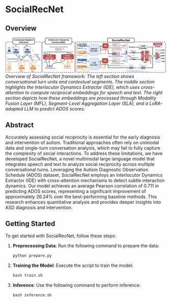 # SocialRecNet

## Overview

![SocialRecNet Framework](framework.jpg)
*Overview of SocialRecNet framework: The left section shows conversational turn units and contextual segments. The middle section highlights the Interlocutor Dynamics Extractor (IDE), which uses cross-attention to compute reciprocal embeddings for speech and text. The right section depicts how these embeddings are processed through Modality Fusion Layer (MFL), Segment-Level Aggregation Layer (SLA), and a LoRA-adapted LLM to predict ADOS scores.*

## Abstract

Accurately assessing social reciprocity is essential for the early diagnosis and intervention of autism. Traditional approaches often rely on unimodal data and single-turn conversation analysis, which may fail to fully capture the complexity of social interactions. To address these limitations, we have developed SocialRecNet, a novel multimodal large language model that integrates speech and text to analyze social reciprocity across multiple conversational turns. Leveraging the Autism Diagnostic Observation Schedule (ADOS) dataset, SocialRecNet employs an Interlocutor Dynamics Extractor (IDE) with cross-attention mechanisms to detect subtle interaction dynamics. Our model achieves an average Pearson correlation of 0.711 in predicting ADOS scores, representing a significant improvement of approximately 26.24% over the best-performing baseline methods. This research enhances quantitative analysis and provides deeper insights into ASD diagnosis and intervention.

## Getting Started

To get started with SocialRecNet, follow these steps:

1. **Preprocessing Data**: Run the following command to prepare the data:
   ```bash
   python prepare.py
2. **Training the Model**: Execute the script to train the model:
   ```bash
   bash train.sh
3. **Inference**: Use the following command to perform inference: 
   ```bash
   bash inference.sh
